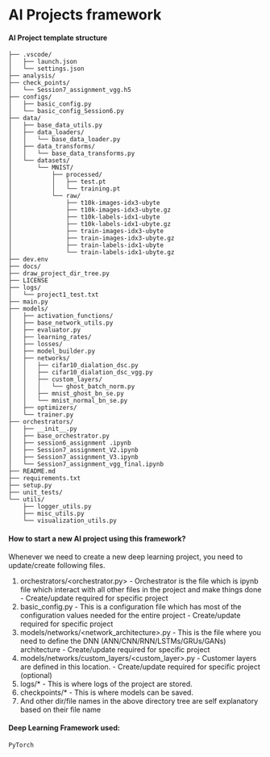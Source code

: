 # AI Projects framework
  
#### AI Project template structure

```
├── .vscode/
│   ├── launch.json
│   └── settings.json
├── analysis/
├── check_points/
│   └── Session7_assignment_vgg.h5
├── configs/
│   ├── basic_config.py
│   └── basic_config_Session6.py
├── data/
│   ├── base_data_utils.py
│   ├── data_loaders/
│   │   └── base_data_loader.py
│   ├── data_transforms/
│   │   └── base_data_transforms.py
│   └── datasets/
│       └── MNIST/
│           ├── processed/
│           │   ├── test.pt
│           │   └── training.pt
│           └── raw/
│               ├── t10k-images-idx3-ubyte
│               ├── t10k-images-idx3-ubyte.gz
│               ├── t10k-labels-idx1-ubyte
│               ├── t10k-labels-idx1-ubyte.gz
│               ├── train-images-idx3-ubyte
│               ├── train-images-idx3-ubyte.gz
│               ├── train-labels-idx1-ubyte
│               └── train-labels-idx1-ubyte.gz
├── dev.env
├── docs/
├── draw_project_dir_tree.py
├── LICENSE
├── logs/
│   └── project1_test.txt
├── main.py
├── models/
│   ├── activation_functions/
│   ├── base_network_utils.py
│   ├── evaluator.py
│   ├── learning_rates/
│   ├── losses/
│   ├── model_builder.py
│   ├── networks/
│   │   ├── cifar10_dialation_dsc.py
│   │   ├── cifar10_dialation_dsc_vgg.py
│   │   ├── custom_layers/
│   │   │   └── ghost_batch_norm.py
│   │   ├── mnist_ghost_bn_se.py
│   │   └── mnist_normal_bn_se.py
│   ├── optimizers/
│   └── trainer.py
├── orchestrators/
│   ├── __init__.py
│   ├── base_orchestrator.py
│   ├── session6_assignment .ipynb
│   ├── Session7_assignment_V2.ipynb
│   ├── Session7_assignment_V3.ipynb
│   └── Session7_assignment_vgg_final.ipynb
├── README.md
├── requirements.txt
├── setup.py
├── unit_tests/
└── utils/
    ├── logger_utils.py
    ├── misc_utils.py
    └── visualization_utils.py

```

#### How to start a new AI project using this framework?


Whenever we need to create a new deep learning project, you need to update/create following files.

1) orchestrators/<orchestrator.py> - Orchestrator is the file which is ipynb file which interact with all other files in the project and make things done - Create/update required for specific project
2) basic_config.py - This is a configuration file which has most of the configuration values needed for the entire project - Create/update required for specific project
3) models/networks/<network_architecture>.py - This is the file where you need to define the DNN (ANN/CNN/RNN/LSTMs/GRUs/GANs) architecture - Create/update required for specific project
4) models/networks/custom_layers/<custom_layer>.py - Customer layers are defined in this location. - Create/update required for specific project (optional)
4) logs/* - This is where logs of the project are stored.
5) checkpoints/* - This is where models can be saved.
6) And other dir/file names in the above directory tree are self explanatory based on their file name



#### Deep Learning Framework used:

```
PyTorch
```

